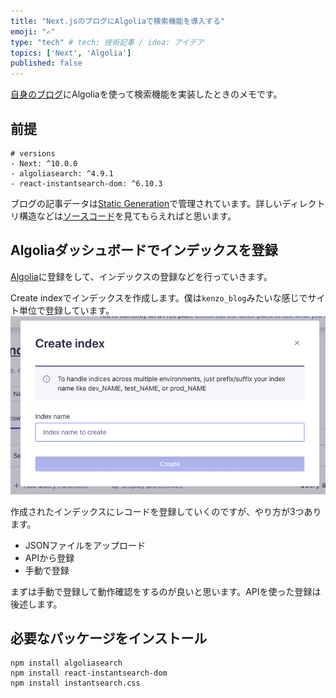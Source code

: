 ```yaml
---
title: "Next.jsのブログにAlgoliaで検索機能を導入する"
emoji: "✍️"
type: "tech" # tech: 技術記事 / idea: アイデア
topics: ['Next', 'Algolia']
published: false
---
```


[自身のブログ](https://kenzoblog.vercel.app/)にAlgoliaを使って検索機能を実装したときのメモです。

## 前提

```shell
# versions
- Next: ^10.0.0
- algoliasearch: ^4.9.1
- react-instantsearch-dom: ^6.10.3
```

ブログの記事データは[Static Generation](https://nextjs.org/docs/basic-features/pages#static-generation-recommended)で管理されています。詳しいディレクトリ構造などは[ソースコード](https://github.com/kenzo-tanaka/nextJsBlog)を見てもらえればと思います。

## Algoliaダッシュボードでインデックスを登録

[Algolia](https://www.algolia.com/users/sign_in)に登録をして、インデックスの登録などを行っていきます。

Create indexでインデックスを作成します。僕は`kenzo_blog`みたいな感じでサイト単位で登録しています。
![](/images/algolia/img-1.png)

作成されたインデックスにレコードを登録していくのですが、やり方が3つあります。

- JSONファイルをアップロード
- APIから登録
- 手動で登録

まずは手動で登録して動作確認をするのが良いと思います。APIを使った登録は後述します。

## 必要なパッケージをインストール

```shell
npm install algoliasearch
npm install react-instantsearch-dom
npm install instantsearch.css
```